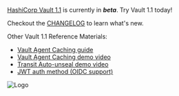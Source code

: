 
[HashiCorp Vault 1.1](https://releases.hashicorp.com/vault/1.1.0-beta2/) is currently in ***beta***. Try Vault 1.1 today!

Checkout the [CHANGELOG](https://github.com/hashicorp/vault/blob/master/CHANGELOG.md) to learn what's new.


Other Vault 1.1 Reference Materials:

- [Vault Agent Caching guide](https://learn.hashicorp.com/vault/identity-access-management/agent-caching)
- [Vault Agent Caching demo video](https://hashicorp.wistia.com/medias/jba7w86i5s)
- [Transit Auto-unseal demo video](https://hashicorp.wistia.com/medias/wjaql58rh1)
- [JWT auth method (OIDC support)](https://www.vaultproject.io/docs/auth/jwt_beta.html)

<img src="https://s3-us-west-1.amazonaws.com/education-yh/Vault_Icon_FullColor.png" alt="Logo"/>
